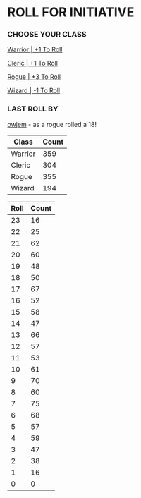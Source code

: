 # ROLL FOR INITIATIVE
### CHOOSE YOUR CLASS

[Warrior | +1 To Roll](https://github.com/benjaminsampica/benjaminsampica/issues/new?title=roll%7Cwarrior&body=Just+click+%27Submit+new+issue%27.)

[Cleric | +1 To Roll](https://github.com/benjaminsampica/benjaminsampica/issues/new?title=roll%7Ccleric&body=Just+click+%27Submit+new+issue%27.)

[Rogue | +3 To Roll](https://github.com/benjaminsampica/benjaminsampica/issues/new?title=roll%7Crogue&body=Just+click+%27Submit+new+issue%27.)

[Wizard | -1 To Roll](https://github.com/benjaminsampica/benjaminsampica/issues/new?title=roll%7Cwizard&body=Just+click+%27Submit+new+issue%27.)
### LAST ROLL BY
[owjem](https://www.github.com/owjem) - as a rogue rolled a 18!

|Class|Count|
|-|-|
|Warrior|359|
|Cleric|304|
|Rogue|355|
|Wizard|194|

|Roll|Count|
|-|-|
|23|16
|22|25
|21|62
|20|60
|19|48
|18|50
|17|67
|16|52
|15|58
|14|47
|13|66
|12|57
|11|53
|10|61
|9|70
|8|60
|7|75
|6|68
|5|57
|4|59
|3|47
|2|38
|1|16
|0|0
